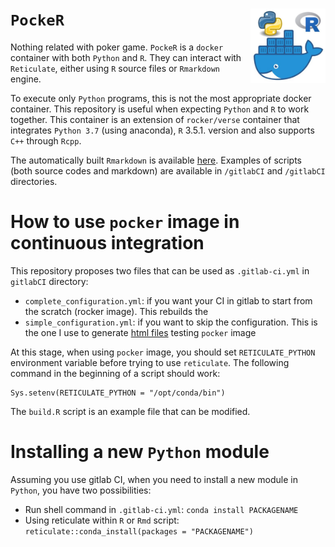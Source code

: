 # `PockeR` <img src="./pics/pocker.png" align="right" width="120" />

<!-- badges: start -->
<!-- badges: end -->

Nothing related with poker game. `PockeR` is a `docker` container with both `Python` and `R`. They can interact with `Reticulate`, either using `R` source files or `Rmarkdown` engine. 

To execute only `Python` programs, this is not the most appropriate docker container. This repository is useful when expecting `Python` and `R` to work together. This container is an extension of `rocker/verse` container that integrates `Python 3.7` (using anaconda), `R` 3.5.1. version and also supports `C++` through `Rcpp`. 

The automatically built `Rmarkdown` is available [here](https://gitlab.com/linogaliana/pocker/-/jobs/artifacts/master/download?job=article). Examples of scripts (both source codes and markdown) are available in `/gitlabCI` and `/gitlabCI` directories. 

# How to use `pocker` image in continuous integration

This repository proposes two files that can be used as `.gitlab-ci.yml` in `gitlabCI` directory:

* `complete_configuration.yml`: if you want your CI in gitlab to start from the scratch (rocker image). This rebuilds the 
* `simple_configuration.yml`: if you want to skip the configuration. This is the one I use to generate [html files](https://gitlab.com/linogaliana/pocker/-/jobs/artifacts/master/download?job=article) testing `pocker` image

At this stage, when using `pocker` image, you should set `RETICULATE_PYTHON`  environment variable before trying to use `reticulate`. The following command in the beginning of a script should work:

```
Sys.setenv(RETICULATE_PYTHON = "/opt/conda/bin")
```

The `build.R` script is an example file that can be modified. 

# Installing a new `Python` module

Assuming you use gitlab CI, when you need to install a new module in `Python`, you have two possibilities:

* Run shell command in `.gitlab-ci.yml`: `conda install PACKAGENAME`
* Using reticulate within `R` or `Rmd` script: `reticulate::conda_install(packages = "PACKAGENAME")`